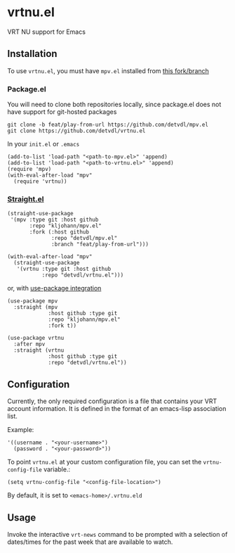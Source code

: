 # vrtnu.el
VRT NU support for Emacs

## Installation

To use `vrtnu.el`, you must have `mpv.el` installed from [this fork/branch](https://github.com/detvdl/mpv.el/tree/feat/play-from-url)

### Package.el

You will need to clone both repositories locally, since package.el does not have support for git-hosted packages

```shell
git clone -b feat/play-from-url https://github.com/detvdl/mpv.el
git clone https://github.com/detvdl/vrtnu.el
```

In your `init.el` or `.emacs`

```emacs-lisp
(add-to-list 'load-path "<path-to-mpv.el>" 'append)
(add-to-list 'load-path "<path-to-vrtnu.el>" 'append)
(require 'mpv)
(with-eval-after-load "mpv"
  (require 'vrtnu))
```

### [Straight.el](https://github.com/raxod502/straight.el)

```emacs-lisp
(straight-use-package
 '(mpv :type git :host github
       :repo "kljohann/mpv.el"
       :fork (:host github
              :repo "detvdl/mpv.el"
              :branch "feat/play-from-url")))

(with-eval-after-load "mpv"
  (straight-use-package
   '(vrtnu :type git :host github
           :repo "detvdl/vrtnu.el")))
```

or, with [use-package integration](https://github.com/raxod502/straight.el#integration-with-use-package-1)

```emacs-lisp
(use-package mpv
  :straight (mpv
             :host github :type git
             :repo "kljohann/mpv.el"
             :fork t))

(use-package vrtnu
  :after mpv
  :straight (vrtnu
             :host github :type git
             :repo "detvdl/vrtnu.el"))
```

## Configuration

Currently, the only required configuration is a file that contains your VRT account information.
It is defined in the format of an emacs-lisp association list.

Example:

```emacs-lisp
'((username . "<your-username>")
  (password . "<your-password>"))
```

To point `vrtnu.el` at your custom configuration file, you can set the `vrtnu-config-file` variable.:

```emacs-lisp
(setq vrtnu-config-file "<config-file-location>")
```

By default, it is set to `<emacs-home>/.vrtnu.eld`

## Usage

Invoke the interactive `vrt-news` command to be prompted with a selection of dates/times for the past week that are available to watch.
